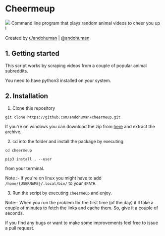 # Cheermeup
![](demo.gif)
Command line program that plays random animal videos to cheer you up !

Created by [u/andohuman](https://www.reddit.com/user/andohuman) | [@andohuman](https://twitter.com/andohuman)
## 1. Getting started 
This script works by scraping videos from a couple of popular animal subreddits.

You need to have python3 installed on your system.
## 2. Installation
1. Clone this repository

```git clone https://github.com/andohuman/cheermeup.git```

If you're on windows you can download the zip from [here](https://github.com/andohuman/cheermeup/archive/master.zip) and extract the archive.

2. cd into the folder and install the package by executing

```cd cheermeup```

```pip3 install . --user```

from your terminal.

Note :- If you're on linux you might have to add ```/home/{USERNAME}/.local/bin/``` to your ```$PATH```.

3. Run the script by executing ```cheermeup``` and enjoy.

Note:- When you run the problem for the first time (of the day) it'll take a couple of minutes to fetch the links and cache them. So, give it a couple of seconds.

If you find any bugs or want to make some improvements feel free to issue a pull request.
